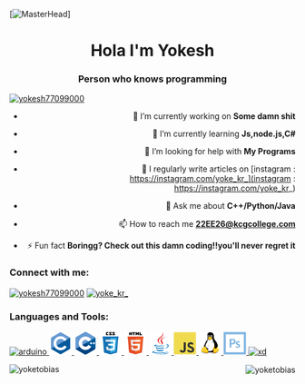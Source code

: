 [![MasterHead](https://images.app.goo.gl/1A9ht8inKJ8T9z8eA)]
<h1 align="center">Hola I'm Yokesh</h1>
<h3 align="center">Person who knows programming</h3>
<txt align="right" alt="Coding" width="400" src=" "align="right" alt="Coding" width="400" src=" "https://cdn.dribbble.com/users, /11620717 screenshots/ /3848914/ progr ammer. .gif">
<p align="left"> <a href="https://twitter.com/yokesh77099000" target="blank"><img src="https://img.shields.io/twitter/follow/yokesh77099000?logo=twitter&style=for-the-badge" alt="yokesh77099000" /></a> </p>

- 🔭 I’m currently working on **Some damn shit**

- 🌱 I’m currently learning **Js,node.js,C#**

- 🤝 I’m looking for help with **My Programs**

- 📝 I regularly write articles on [instagram : https://instagram.com/yoke_kr_](instagram : https://instagram.com/yoke_kr_)

- 💬 Ask me about **C++/Python/Java**

- 📫 How to reach me **22EE26@kcgcollege.com**

- ⚡ Fun fact **Boringg? Check out this damn coding!!you'll never regret it**

<h3 align="left">Connect with me:</h3>
<p align="left">
<a href="https://twitter.com/yokesh77099000" target="blank"><img align="center" src="https://raw.githubusercontent.com/rahuldkjain/github-profile-readme-generator/master/src/images/icons/Social/twitter.svg" alt="yokesh77099000" height="30" width="40" /></a>
<a href="https://instagram.com/yoke_kr_" target="blank"><img align="center" src="https://raw.githubusercontent.com/rahuldkjain/github-profile-readme-generator/master/src/images/icons/Social/instagram.svg" alt="yoke_kr_" height="30" width="40" /></a>
</p>

<h3 align="left">Languages and Tools:</h3>
<p align="left"> <a href="https://www.arduino.cc/" target="_blank" rel="noreferrer"> <img src="https://cdn.worldvectorlogo.com/logos/arduino-1.svg" alt="arduino" width="40" height="40"/> </a> <a href="https://www.cprogramming.com/" target="_blank" rel="noreferrer"> <img src="https://raw.githubusercontent.com/devicons/devicon/master/icons/c/c-original.svg" alt="c" width="40" height="40"/> </a> <a href="https://www.w3schools.com/cpp/" target="_blank" rel="noreferrer"> <img src="https://raw.githubusercontent.com/devicons/devicon/master/icons/cplusplus/cplusplus-original.svg" alt="cplusplus" width="40" height="40"/> </a> <a href="https://www.w3schools.com/css/" target="_blank" rel="noreferrer"> <img src="https://raw.githubusercontent.com/devicons/devicon/master/icons/css3/css3-original-wordmark.svg" alt="css3" width="40" height="40"/> </a> <a href="https://www.w3.org/html/" target="_blank" rel="noreferrer"> <img src="https://raw.githubusercontent.com/devicons/devicon/master/icons/html5/html5-original-wordmark.svg" alt="html5" width="40" height="40"/> </a> <a href="https://www.java.com" target="_blank" rel="noreferrer"> <img src="https://raw.githubusercontent.com/devicons/devicon/master/icons/java/java-original.svg" alt="java" width="40" height="40"/> </a> <a href="https://developer.mozilla.org/en-US/docs/Web/JavaScript" target="_blank" rel="noreferrer"> <img src="https://raw.githubusercontent.com/devicons/devicon/master/icons/javascript/javascript-original.svg" alt="javascript" width="40" height="40"/> </a> <a href="https://www.linux.org/" target="_blank" rel="noreferrer"> <img src="https://raw.githubusercontent.com/devicons/devicon/master/icons/linux/linux-original.svg" alt="linux" width="40" height="40"/> </a> <a href="https://www.photoshop.com/en" target="_blank" rel="noreferrer"> <img src="https://raw.githubusercontent.com/devicons/devicon/master/icons/photoshop/photoshop-line.svg" alt="photoshop" width="40" height="40"/> </a> <a href="https://www.adobe.com/products/xd.html" target="_blank" rel="noreferrer"> <img src="https://cdn.worldvectorlogo.com/logos/adobe-xd.svg" alt="xd" width="40" height="40"/> </a> </p>

<p><img align="left" src="https://github-readme-stats.vercel.app/api/top-langs?username=yoketobias&show_icons=true&locale=en&layout=compact" alt="yoketobias" /></p>

<p>&nbsp;<img align="center" src="https://github-readme-stats.vercel.app/api?username=yoketobias&show_icons=true&locale=en" alt="yoketobias" /></p>

